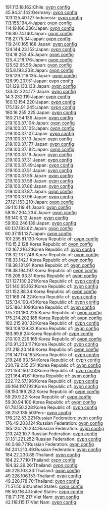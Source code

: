 191.113.18.162:Chile: [ovpn config](vpn/191_113_18_162.ovpn)  
45.94.31.142:Germany: [ovpn config](vpn/45_94_31_142.ovpn)  
103.125.40.127:Indonesia: [ovpn config](vpn/103_125_40_127.ovpn)  
113.155.194.4:Japan: [ovpn config](vpn/113_155_194_4.ovpn)  
114.19.166.236:Japan: [ovpn config](vpn/114_19_166_236.ovpn)  
116.80.74.140:Japan: [ovpn config](vpn/116_80_74_140.ovpn)  
118.27.75.34:Japan: [ovpn config](vpn/118_27_75_34.ovpn)  
119.240.165.168:Japan: [ovpn config](vpn/119_240_165_168.ovpn)  
124.144.23.152:Japan: [ovpn config](vpn/124_144_23_152.ovpn)  
124.18.253.45:Japan: [ovpn config](vpn/124_18_253_45.ovpn)  
125.4.218.176:Japan: [ovpn config](vpn/125_4_218_176.ovpn)  
125.52.65.55:Japan: [ovpn config](vpn/125_52_65_55.ovpn)  
125.8.193.238:Japan: [ovpn config](vpn/125_8_193_238.ovpn)  
126.129.216.135:Japan: [ovpn config](vpn/126_129_216_135.ovpn)  
126.99.207.51:Japan: [ovpn config](vpn/126_99_207_51.ovpn)  
131.129.133.133:Japan: [ovpn config](vpn/131_129_133_133.ovpn)  
133.32.224.177:Japan: [ovpn config](vpn/133_32_224_177.ovpn)  
14.3.232.119:Japan: [ovpn config](vpn/14_3_232_119.ovpn)  
160.13.154.220:Japan: [ovpn config](vpn/160_13_154_220.ovpn)  
175.132.91.245:Japan: [ovpn config](vpn/175_132_91_245.ovpn)  
180.16.255.225:Japan: [ovpn config](vpn/180_16_255_225.ovpn)  
180.21.54.136:Japan: [ovpn config](vpn/180_21_54_136.ovpn)  
219.100.37.104:Japan: [ovpn config](vpn/219_100_37_104.ovpn)  
219.100.37.105:Japan: [ovpn config](vpn/219_100_37_105.ovpn)  
219.100.37.107:Japan: [ovpn config](vpn/219_100_37_107.ovpn)  
219.100.37.13:Japan: [ovpn config](vpn/219_100_37_13.ovpn)  
219.100.37.177:Japan: [ovpn config](vpn/219_100_37_177.ovpn)  
219.100.37.182:Japan: [ovpn config](vpn/219_100_37_182.ovpn)  
219.100.37.19:Japan: [ovpn config](vpn/219_100_37_19.ovpn)  
219.100.37.31:Japan: [ovpn config](vpn/219_100_37_31.ovpn)  
219.100.37.49:Japan: [ovpn config](vpn/219_100_37_49.ovpn)  
219.100.37.51:Japan: [ovpn config](vpn/219_100_37_51.ovpn)  
219.100.37.55:Japan: [ovpn config](vpn/219_100_37_55.ovpn)  
219.100.37.58:Japan: [ovpn config](vpn/219_100_37_58.ovpn)  
219.100.37.86:Japan: [ovpn config](vpn/219_100_37_86.ovpn)  
219.100.37.87:Japan: [ovpn config](vpn/219_100_37_87.ovpn)  
219.100.37.96:Japan: [ovpn config](vpn/219_100_37_96.ovpn)  
27.121.153.210:Japan: [ovpn config](vpn/27_121_153_210.ovpn)  
39.110.119.41:Japan: [ovpn config](vpn/39_110_119_41.ovpn)  
58.157.204.234:Japan: [ovpn config](vpn/58_157_204_234.ovpn)  
59.140.6.12:Japan: [ovpn config](vpn/59_140_6_12.ovpn)  
59.190.246.139:Japan: [ovpn config](vpn/59_190_246_139.ovpn)  
60.137.183.62:Japan: [ovpn config](vpn/60_137_183_62.ovpn)  
60.37.151.137:Japan: [ovpn config](vpn/60_37_151_137.ovpn)  
101.235.81.130:Korea Republic of: [ovpn config](vpn/101_235_81_130.ovpn)  
110.15.2.128:Korea Republic of: [ovpn config](vpn/110_15_2_128.ovpn)  
112.167.216.2:Korea Republic of: [ovpn config](vpn/112_167_216_2.ovpn)  
118.32.137.249:Korea Republic of: [ovpn config](vpn/118_32_137_249.ovpn)  
118.33.142.1:Korea Republic of: [ovpn config](vpn/118_33_142_1.ovpn)  
118.38.131.91:Korea Republic of: [ovpn config](vpn/118_38_131_91.ovpn)  
118.38.194.197:Korea Republic of: [ovpn config](vpn/118_38_194_197.ovpn)  
119.205.93.31:Korea Republic of: [ovpn config](vpn/119_205_93_31.ovpn)  
121.127.130.221:Korea Republic of: [ovpn config](vpn/121_127_130_221.ovpn)  
121.140.65.162:Korea Republic of: [ovpn config](vpn/121_140_65_162.ovpn)  
121.152.88.34:Korea Republic of: [ovpn config](vpn/121_152_88_34.ovpn)  
121.169.74.22:Korea Republic of: [ovpn config](vpn/121_169_74_22.ovpn)  
125.134.100.43:Korea Republic of: [ovpn config](vpn/125_134_100_43.ovpn)  
125.186.1.109:Korea Republic of: [ovpn config](vpn/125_186_1_109.ovpn)  
175.201.180.225:Korea Republic of: [ovpn config](vpn/175_201_180_225.ovpn)  
175.214.202.185:Korea Republic of: [ovpn config](vpn/175_214_202_185.ovpn)  
182.215.90.132:Korea Republic of: [ovpn config](vpn/182_215_90_132.ovpn)  
183.109.129.32:Korea Republic of: [ovpn config](vpn/183_109_129_32.ovpn)  
183.99.8.24:Korea Republic of: [ovpn config](vpn/183_99_8_24.ovpn)  
210.100.229.165:Korea Republic of: [ovpn config](vpn/210_100_229_165.ovpn)  
210.91.233.117:Korea Republic of: [ovpn config](vpn/210_91_233_117.ovpn)  
211.218.20.149:Korea Republic of: [ovpn config](vpn/211_218_20_149.ovpn)  
218.147.174.195:Korea Republic of: [ovpn config](vpn/218_147_174_195.ovpn)  
219.248.93.154:Korea Republic of: [ovpn config](vpn/219_248_93_154.ovpn)  
220.79.235.251:Korea Republic of: [ovpn config](vpn/220_79_235_251.ovpn)  
221.153.150.103:Korea Republic of: [ovpn config](vpn/221_153_150_103.ovpn)  
221.164.41.61:Korea Republic of: [ovpn config](vpn/221_164_41_61.ovpn)  
222.112.57.196:Korea Republic of: [ovpn config](vpn/222_112_57_196.ovpn)  
49.164.197.192:Korea Republic of: [ovpn config](vpn/49_164_197_192.ovpn)  
58.150.189.252:Korea Republic of: [ovpn config](vpn/58_150_189_252.ovpn)  
59.29.9.22:Korea Republic of: [ovpn config](vpn/59_29_9_22.ovpn)  
59.30.94.100:Korea Republic of: [ovpn config](vpn/59_30_94_100.ovpn)  
61.78.150.228:Korea Republic of: [ovpn config](vpn/61_78_150_228.ovpn)  
38.253.135.50:Peru: [ovpn config](vpn/38_253_135_50.ovpn)  
176.212.53.221:Russian Federation: [ovpn config](vpn/176_212_53_221.ovpn)  
176.49.203.124:Russian Federation: [ovpn config](vpn/176_49_203_124.ovpn)  
185.124.176.234:Russian Federation: [ovpn config](vpn/185_124_176_234.ovpn)  
213.242.10.7:Russian Federation: [ovpn config](vpn/213_242_10_7.ovpn)  
31.131.221.252:Russian Federation: [ovpn config](vpn/31_131_221_252.ovpn)  
46.0.68.77:Russian Federation: [ovpn config](vpn/46_0_68_77.ovpn)  
94.241.210.49:Russian Federation: [ovpn config](vpn/94_241_210_49.ovpn)  
184.22.230.85:Thailand: [ovpn config](vpn/184_22_230_85.ovpn)  
184.22.77.10:Thailand: [ovpn config](vpn/184_22_77_10.ovpn)  
184.82.29.26:Thailand: [ovpn config](vpn/184_82_29_26.ovpn)  
49.228.103.33:Thailand: [ovpn config](vpn/49_228_103_33.ovpn)  
49.228.106.153:Thailand: [ovpn config](vpn/49_228_106_153.ovpn)  
49.228.178.70:Thailand: [ovpn config](vpn/49_228_178_70.ovpn)  
71.57.50.63:United States: [ovpn config](vpn/71_57_50_63.ovpn)  
98.50.116.4:United States: [ovpn config](vpn/98_50_116_4.ovpn)  
118.71.176.217:Viet Nam: [ovpn config](vpn/118_71_176_217.ovpn)  
42.118.115.17:Viet Nam: [ovpn config](vpn/42_118_115_17.ovpn)  
